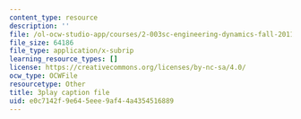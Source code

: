 ```yaml
---
content_type: resource
description: ''
file: /ol-ocw-studio-app/courses/2-003sc-engineering-dynamics-fall-2011/e0c7142f9e645eee9af44a4354516889_jROTMB142T0.vtt
file_size: 64186
file_type: application/x-subrip
learning_resource_types: []
license: https://creativecommons.org/licenses/by-nc-sa/4.0/
ocw_type: OCWFile
resourcetype: Other
title: 3play caption file
uid: e0c7142f-9e64-5eee-9af4-4a4354516889
---
```


